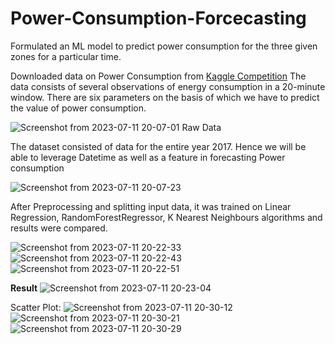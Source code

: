 # Power-Consumption-Forcecasting
Formulated an ML model to predict power consumption for the three given zones for a particular time.

Downloaded data on Power Consumption from [Kaggle Competition](https://www.kaggle.com/competitions/zonal-load-forcecasting-recognizance23/data)
The data consists of several observations of energy consumption in a 20-minute window. There are six parameters on the basis of which we have to predict the value of power consumption.

![Screenshot from 2023-07-11 20-07-01](https://github.com/Pandey-utkarsh/Power-Consumption-Forcecasting/assets/91661580/6a70044a-1552-4c97-bcf6-ade7523760fc)
Raw Data

The dataset consisted of data for the entire year 2017. Hence we will be able to leverage Datetime as well as a feature in forecasting Power consumption

![Screenshot from 2023-07-11 20-07-23](https://github.com/Pandey-utkarsh/Power-Consumption-Forcecasting/assets/91661580/9c9b3368-982b-410d-83d1-95ba451bbe75)

After Preprocessing and splitting input data, it was trained on Linear Regression, RandomForestRegressor, K Nearest Neighbours algorithms and results were compared.

![Screenshot from 2023-07-11 20-22-33](https://github.com/Pandey-utkarsh/Power-Consumption-Forcecasting/assets/91661580/22e18be7-425f-4e27-9879-487049ced2e3)
![Screenshot from 2023-07-11 20-22-43](https://github.com/Pandey-utkarsh/Power-Consumption-Forcecasting/assets/91661580/60450f1b-3ca3-4a83-9380-f7176f323912)
![Screenshot from 2023-07-11 20-22-51](https://github.com/Pandey-utkarsh/Power-Consumption-Forcecasting/assets/91661580/260c14bd-e42b-4c69-ad9c-89e546d6a78b)


**Result**
![Screenshot from 2023-07-11 20-23-04](https://github.com/Pandey-utkarsh/Power-Consumption-Forcecasting/assets/91661580/b2ef12fe-e4fb-4aea-8aab-ea3aa3de2970)


Scatter Plot:
![Screenshot from 2023-07-11 20-30-12](https://github.com/Pandey-utkarsh/Power-Consumption-Forcecasting/assets/91661580/663bf502-d128-4411-9f5d-da30fff6e830)
![Screenshot from 2023-07-11 20-30-21](https://github.com/Pandey-utkarsh/Power-Consumption-Forcecasting/assets/91661580/e8a7328e-f222-4c9e-aad2-c4057d4fb54d)
![Screenshot from 2023-07-11 20-30-29](https://github.com/Pandey-utkarsh/Power-Consumption-Forcecasting/assets/91661580/8d0c6b7a-b251-46b1-83b7-fa8e68577aaa)

